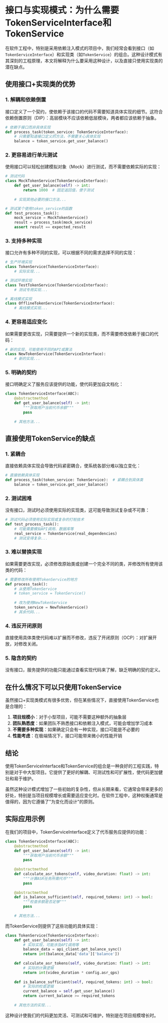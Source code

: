 # 接口与实现模式：为什么需要TokenServiceInterface和TokenService

在软件工程中，特别是采用依赖注入模式的项目中，我们经常会看到接口（如`TokenServiceInterface`）和实现类（如`TokenService`）的组合。这种设计模式有其深刻的工程原理，本文将解释为什么要采用这种设计，以及直接只使用实现类的潜在缺点。

## 使用接口+实现类的优势

### 1. 解耦和依赖倒置

接口定义了一个契约，使依赖于该接口的代码不需要知道具体实现的细节。这符合依赖倒置原则（DIP）：高层模块不应该依赖低层模块，两者都应该依赖于抽象。

```python
# 依赖于接口而非具体实现
def process_task(token_service: TokenServiceInterface):
    # 只需要知道接口定义的方法，不需要关心具体实现
    balance = token_service.get_user_balance()
```

### 2. 更容易进行单元测试

使用接口可以轻松创建模拟对象（Mock）进行测试，而不需要依赖实际的实现：

```python
# 测试代码
class MockTokenService(TokenServiceInterface):
    def get_user_balance(self) -> int:
        return 1000  # 固定返回值，便于测试
        
    # 实现其他必要的接口方法...

# 测试某个使用token_service的函数
def test_process_task():
    mock_service = MockTokenService()
    result = process_task(mock_service)
    assert result == expected_result
```

### 3. 支持多种实现

接口允许有多种不同的实现，可以根据不同的需求选择不同的实现：

```python
# 生产环境实现
class TokenService(TokenServiceInterface):
    # 实际实现...

# 测试环境实现
class TestTokenService(TokenServiceInterface):
    # 测试专用实现...

# 离线模式实现
class OfflineTokenService(TokenServiceInterface):
    # 离线模式实现...
```

### 4. 更容易适应变化

如果需要更改实现，只需要提供一个新的实现类，而不需要修改依赖于接口的代码：

```python
# 新的实现，可能使用不同的API或算法
class NewTokenService(TokenServiceInterface):
    # 新的实现...
```

### 5. 明确的契约

接口明确定义了服务应该提供的功能，使代码更加自文档化：

```python
class TokenServiceInterface(ABC):
    @abstractmethod
    def get_user_balance(self) -> int:
        """获取用户当前代币余额"""
        pass
        
    # 其他方法...
```

## 直接使用TokenService的缺点

### 1. 紧耦合

直接依赖具体实现会导致代码紧密耦合，使系统各部分难以独立变化：

```python
# 直接依赖具体实现
def process_task(token_service: TokenService):  # 紧耦合到具体类
    balance = token_service.get_user_balance()
```

### 2. 测试困难

没有接口，测试时必须使用实际的实现类，这可能导致测试复杂或不可靠：

```python
# 测试代码必须使用实际实现或复杂的打桩技术
def test_process_task():
    # 可能需要模拟API调用、数据库等
    real_service = TokenService(real_dependencies)
    # 测试变得复杂...
```

### 3. 难以替换实现

如果需要更改实现，必须修改原始类或创建一个完全不同的类，并修改所有使用该类的代码：

```python
# 需要修改所有使用TokenService的地方
def process_task():
    # 从使用TokenService
    # token_service = TokenService()
    
    # 改为使用NewTokenService
    token_service = NewTokenService()
    # 其余代码...
```

### 4. 违反开闭原则

直接使用具体类使代码难以扩展而不修改，违反了开闭原则（OCP）：对扩展开放，对修改关闭。

### 5. 隐含的契约

没有接口，服务提供的功能只能通过查看实现代码来了解，缺乏明确的契约定义。

## 在什么情况下可以只使用TokenService

虽然接口+实现类模式有很多优势，但在某些情况下，直接使用TokenService也是合理的：

1. **项目规模小**：对于小型项目，可能不需要这种额外的抽象层
2. **团队熟悉度**：如果团队不熟悉接口和依赖注入模式，可能会增加学习成本
3. **不需要多种实现**：如果确定只会有一种实现，接口可能是不必要的
4. **性能考虑**：在极端情况下，接口可能带来微小的性能开销

## 结论

使用TokenServiceInterface和TokenService的组合是一种良好的工程实践，特别是对于中大型项目。它提供了更好的解耦、可测试性和可扩展性，使代码更加健壮和易于维护。

虽然这种设计模式增加了一些初始的复杂性，但从长期来看，它通常会带来更多的好处，特别是当项目规模增长或需要适应变化时。在软件工程中，这种权衡通常是值得的，因为它遵循了"为变化而设计"的原则。

## 实际应用示例

在我们的项目中，TokenServiceInterface定义了代币服务应提供的功能：

```python
class TokenServiceInterface(ABC):
    @abstractmethod
    def get_user_balance(self) -> int:
        """获取用户当前代币余额"""
        pass
    
    @abstractmethod
    def calculate_asr_tokens(self, video_duration: float) -> int:
        """计算ASR任务所需代币"""
        pass
    
    @abstractmethod
    def is_balance_sufficient(self, required_tokens: int) -> bool:
        """检查余额是否足够"""
        pass
    
    # 其他方法...
```

而TokenService则提供了这些功能的具体实现：

```python
class TokenService(TokenServiceInterface):
    def get_user_balance(self) -> int:
        # 实际实现，可能涉及API调用等
        balance_data = api_client.get_balance_sync()
        return int(balance_data['data']['balance'])
    
    def calculate_asr_tokens(self, video_duration: float) -> int:
        # 实际的计算逻辑
        return int(video_duration * config.asr_qps)
    
    def is_balance_sufficient(self, required_tokens: int) -> bool:
        # 实际的检查逻辑
        current_balance = self.get_user_balance()
        return current_balance >= required_tokens
    
    # 其他方法的实现...
```

这种设计使我们的代码更加灵活、可测试和可维护，特别是在项目规模增长时。
